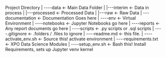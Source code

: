 Project Directory
	|
	----data                  <- Main Data Folder
	|  |---interim              <- Data in process 
	|  |---processed            <- Processed Data
	|  |---raw                  <- Raw Data
	|
	---documentation         <- Documentation Goes here
	|
	----env                   <- Virtual Environment
	|
	----notebooks             <- Jupyter Notebooks go here
	|
	----reports               <- Any report documents go here
	|
	----scripts               <- .py scripts or .sql scripts
	|
	----.gitignore            <- .folders / .files to ignore
	|
	----readme.md             <- this file. 
	|
	----activate_env.sh       <- Source this! activate environment
	|
	----requirements.txt      <- XPO Data Science Modules
	|
	----setup_env.sh          <- Bash this! Install Requirements, sets up Jupyter venv kernel
